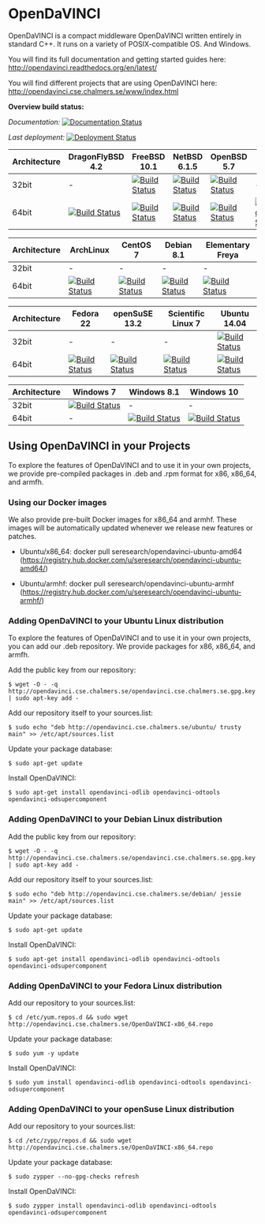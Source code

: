 # OpenDaVINCI

OpenDaVINCI is a compact middleware OpenDaVINCI written entirely in standard C++.
It runs on a variety of POSIX-compatible OS. And Windows.

You will find its full documentation and getting started guides here: http://opendavinci.readthedocs.org/en/latest/

You will find different projects that are using OpenDaVINCI here: http://opendavinci.cse.chalmers.se/www/index.html

**Overview build status:**

*Documentation:* [![Documentation Status](https://readthedocs.org/projects/opendavinci/badge/?version=latest)](http://opendavinci.readthedocs.org/en/latest/)

*Last deployment:* [![Deployment Status](http://opendavinci.cse.chalmers.se:8888/job/OpenDaVINCI-Deployment-PackageServer/badge/icon)](https://github.com/se-research/OpenDaVINCI)

Architecture  | DragonFlyBSD 4.2 | FreeBSD 10.1 | NetBSD 6.1.5 | OpenBSD 5.7 | Mac OS X
------------- | ---------------- | ------------ | ------------ | ----------- | --------
32bit         | - | [![Build Status](http://opendavinci.cse.chalmers.se:8888/job/OpenDaVINCI-FreeBSD10-32/badge/icon)](https://github.com/se-research/OpenDaVINCI) | [![Build Status](http://opendavinci.cse.chalmers.se:8888/job/OpenDaVINCI-NetBSD-6.1.5-32/badge/icon)](https://github.com/se-research/OpenDaVINCI) | [![Build Status](http://opendavinci.cse.chalmers.se:8888/job/OpenDaVINCI-OpenBSD57-32/badge/icon)](https://github.com/se-research/OpenDaVINCI) | -
64bit         | [![Build Status](http://opendavinci.cse.chalmers.se:8888/job/OpenDaVINCI-DragonFlyBSD-4.2/badge/icon)](https://github.com/se-research/OpenDaVINCI) | [![Build Status](http://opendavinci.cse.chalmers.se:8888/job/OpenDaVINCI-FreeBSD10/badge/icon)](https://github.com/se-research/OpenDaVINCI) | [![Build Status](http://opendavinci.cse.chalmers.se:8888/job/OpenDaVINCI-NetBSD-6.1.5/badge/icon)](https://github.com/se-research/OpenDaVINCI) | [![Build Status](http://opendavinci.cse.chalmers.se:8888/job/OpenDaVINCI-OpenBSD57/badge/icon)](https://github.com/se-research/OpenDaVINCI) | [![Build Status](http://opendavinci.cse.chalmers.se:8888/job/OpenDaVINCI-MacOSX/badge/icon)](https://github.com/se-research/OpenDaVINCI)

Architecture  | ArchLinux | CentOS 7 | Debian 8.1 | Elementary Freya
------------- | --------- | -------- | ---------- | ----------------
32bit         | -         | -        | -          | -
64bit         | [![Build Status](http://opendavinci.cse.chalmers.se:8888/job/OpenDaVINCI-ArchLinux/badge/icon)](https://github.com/se-research/OpenDaVINCI) | [![Build Status](http://opendavinci.cse.chalmers.se:8888/job/OpenDaVINCI-CentOS7/badge/icon)](https://github.com/se-research/OpenDaVINCI) | [![Build Status](http://opendavinci.cse.chalmers.se:8888/job/OpenDaVINCI-Debian-8.1/badge/icon)](https://github.com/se-research/OpenDaVINCI) | [![Build Status](http://opendavinci.cse.chalmers.se:8888/job/OpenDaVINCI-ElementaryFreya/badge/icon)](https://github.com/se-research/OpenDaVINCI)

Architecture  | Fedora 22 | openSuSE 13.2 | Scientific Linux 7 | Ubuntu 14.04
------------- | --------- | ------------- | ------------------ | ------------
32bit         | -         | -             | -                  | [![Build Status](http://opendavinci.cse.chalmers.se:8888/job/OpenDaVINCI-Ubuntu14.04-32/badge/icon)](https://github.com/se-research/OpenDaVINCI) | [![Build Status](http://opendavinci.cse.chalmers.se:8888/job/OpenDaVINCI-Windows7/badge/icon)](https://github.com/se-research/OpenDaVINCI)
64bit         | [![Build Status](http://opendavinci.cse.chalmers.se:8888/job/OpenDaVINCI-Fedora22/badge/icon)](https://github.com/se-research/OpenDaVINCI) | [![Build Status](http://opendavinci.cse.chalmers.se:8888/job/OpenDaVINCI-openSuSE13.2/badge/icon)](https://github.com/se-research/OpenDaVINCI) | [![Build Status](http://opendavinci.cse.chalmers.se:8888/job/OpenDaVINCI-ScientificLinux7/badge/icon)](https://github.com/se-research/OpenDaVINCI) | [![Build Status](http://opendavinci.cse.chalmers.se:8888/job/OpenDaVINCI-Ubuntu14.04/badge/icon)](https://github.com/se-research/OpenDaVINCI)

Architecture  | Windows 7 | Windows 8.1 | Windows 10
------------- | --------- | ----------- | ----------
32bit         | [![Build Status](http://opendavinci.cse.chalmers.se:8888/job/OpenDaVINCI-Windows7/badge/icon)](https://github.com/se-research/OpenDaVINCI) | - | -
64bit         | -         | [![Build Status](http://opendavinci.cse.chalmers.se:8888/job/OpenDaVINCI-Windows8.1/badge/icon)](https://github.com/se-research/OpenDaVINCI) | [![Build Status](http://opendavinci.cse.chalmers.se:8888/job/OpenDaVINCI-Windows10/badge/icon)](https://github.com/se-research/OpenDaVINCI)


## Using OpenDaVINCI in your Projects

To explore the features of OpenDaVINCI and to use it in your own projects, we provide pre-compiled
packages in .deb and .rpm format for x86, x86_64, and armfh.

### Using our Docker images

We also provide pre-built Docker images for x86_64 and armhf. These images will be automatically updated whenever
we release new features or patches.

* Ubuntu/x86_64: docker pull seresearch/opendavinci-ubuntu-amd64 (https://registry.hub.docker.com/u/seresearch/opendavinci-ubuntu-amd64/)

* Ubuntu/armhf: docker pull seresearch/opendavinci-ubuntu-armhf (https://registry.hub.docker.com/u/seresearch/opendavinci-ubuntu-armhf/)

### Adding OpenDaVINCI to your Ubuntu Linux distribution

To explore the features of OpenDaVINCI and to use it in your own projects, you can add our .deb repository. We provide
packages for x86, x86_64, and armfh.

Add the public key from our repository:

    $ wget -O - -q http://opendavinci.cse.chalmers.se/opendavinci.cse.chalmers.se.gpg.key | sudo apt-key add -

Add our repository itself to your sources.list:

    $ sudo echo "deb http://opendavinci.cse.chalmers.se/ubuntu/ trusty main" >> /etc/apt/sources.list

Update your package database:

    $ sudo apt-get update

Install OpenDaVINCI:

    $ sudo apt-get install opendavinci-odlib opendavinci-odtools opendavinci-odsupercomponent


### Adding OpenDaVINCI to your Debian Linux distribution

Add the public key from our repository:

    $ wget -O - -q http://opendavinci.cse.chalmers.se/opendavinci.cse.chalmers.se.gpg.key | sudo apt-key add -

Add our repository itself to your sources.list:

    $ sudo echo "deb http://opendavinci.cse.chalmers.se/debian/ jessie main" >> /etc/apt/sources.list

Update your package database:

    $ sudo apt-get update

Install OpenDaVINCI:

    $ sudo apt-get install opendavinci-odlib opendavinci-odtools opendavinci-odsupercomponent


### Adding OpenDaVINCI to your Fedora Linux distribution

Add our repository to your sources.list:

    $ cd /etc/yum.repos.d && sudo wget http://opendavinci.cse.chalmers.se/OpenDaVINCI-x86_64.repo

Update your package database:

    $ sudo yum -y update

Install OpenDaVINCI:

    $ sudo yum install opendavinci-odlib opendavinci-odtools opendavinci-odsupercomponent
   
   
### Adding OpenDaVINCI to your openSuse Linux distribution

Add our repository to your sources.list:

    $ cd /etc/zypp/repos.d && sudo wget http://opendavinci.cse.chalmers.se/OpenDaVINCI-x86_64.repo

Update your package database:

    $ sudo zypper --no-gpg-checks refresh

Install OpenDaVINCI:

    $ sudo zypper install opendavinci-odlib opendavinci-odtools opendavinci-odsupercomponent


